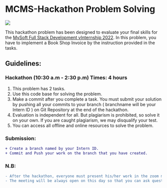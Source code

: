 # MCMS-Hackathon Problem Solving
<p>
  <img src="https://lh5.googleusercontent.com/d25Pb5p2sm14O0CFiYTf44EECgwGAMc9lO2oPelfK-s_TjErHn9XC8Hcu2F3y4QH97JKA51kGVU0b6WEqjw1IK3cbmEn8ce4NcsvMhm_qzh6tXfu8do87ZVE_v8LLJuYn8l3o0Kt">
<p>
This hackathon problem has been designed to evaluate your final skills for the <a target=_blank href="https://www.vinternship.org/#internship_3">MySoft Full Stack Development vInternship 2022</a>. In this problem, you have to implement a Book Shop Invoice by the instruction provided in the tasks.
 
## Guidelines:
### Hackathon (10:30 a.m - 2:30 p.m)  Times: 4 hours
1. This problem has 2 tasks.
2. Use this code base for solving the problem. 
3. Make a commit after you complete a task. You must submit your solution by pushing all your commits to your branch ( branchname will be your Intern ID ) on Git Repository at the end of the hackathon.
4. Evaluation is independent for all. But plagiarism is prohibited, so solve it on your own. If you are caught plagiarism, we may disqualify your test. 
5. You can access all offline and online resources to solve the problem.

### Submission:
```diff
+ Create a branch named by your Intern ID.
+ Commit and Push your work on the branch that you have created.
```

### N.B:
```diff
- After the hackathon, everyone must present his/her work in the zoom meeting.
- The meeting will be always open on this day so that you can ask questions at any time.
```
